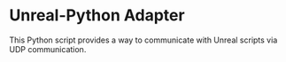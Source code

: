 # Unreal-Python Adapter

This Python script provides a way to communicate with Unreal scripts via UDP communication.


